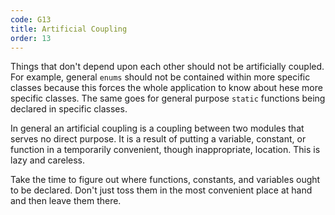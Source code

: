 ```yaml
---
code: G13
title: Artificial Coupling
order: 13
---
```

Things that don't depend upon each other should not be artificially coupled.
For example, general `enums` should not be contained within more specific classes because this forces the whole application to know about hese more specific classes.
The same goes for general purpose `static` functions being declared in specific classes.

In general an artificial coupling is a coupling between two modules that serves no direct purpose.
It is a result of putting a variable, constant, or function in a temporarily convenient, though inappropriate, location.
This is lazy and careless.

Take the time to figure out where functions, constants, and variables ought to be declared.
Don't just toss them in the most convenient place at hand and then leave them there.
